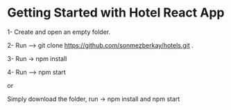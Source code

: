 # Getting Started with Hotel React App

1- Create and open an empty folder.

2- Run --> git clone https://github.com/sonmezberkay/hotels.git .

3- Run -> npm install

4- Run --> npm start

or

Simply download the folder,
run -> npm install and npm start
